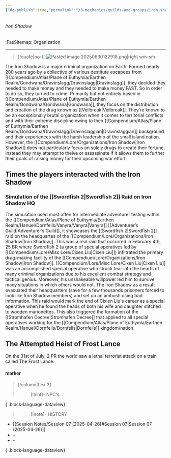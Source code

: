 ```yaml
---
{"dg-publish":true,"permalink":"/3-mechanics/guilds-and-groups/iron-shadow/","tags":["villain","Sinner-Affiliation","domain:Drugs","#dravinslaggian"]}
---
```




###### Iron Shadow
<span class="sub2">:FasSitemap: Organization</span>
___

> [!quote|no-t]
>![Pasted image 20250630122918.png|right wm-sm](/img/user/Assets/Pasted%20image%2020250630122918.png)

The Iron Shadow is a major criminal organization on Earth. Formed nearly 200 years ago by a collective of various destitute escapees from [[Compendium/Atlas/Plane of Euthymia/Earthen Realm/Gondwana/Dravinslagg/Dravinslagg\|Dravinslagg]], they decided they needed to make money and they needed to make money FAST. So in order to do so, they turned to crime. Primarily but not entirely based in [[Compendium/Atlas/Plane of Euthymia/Earthen Realm/Gondwana/Gondwana\|Gondwana]], they focus on the distribution and creation of the drug known as [[Veilbreak\|Veilbreak]]. They're known to be an exceptionally brutal organization when it comes to territorial conflicts and with their extreme discipline owing to their [[Compendium/Atlas/Plane of Euthymia/Earthen Realm/Gondwana/Dravinslagg/Dravinslaggian\|Dravinslaggian]] background and their experiences with the harsh leadership of the small island nation. However, the [[Compendium/Lore/Organizations/Iron Shadow\|Iron Shadow]] does not particularly focus on solely drugs to create their fortune. Instead they may attempt to theive or assassinate if it allows them to further their goals of raising money for their upcoming war effort. 

## Times the players interacted with the Iron Shadow
### Simulation of the [[Swordfish 2\|Swordfish 2]] Raid on Iron Shadow HQ
The simulation used most often for intermediate adventurer testing within the [[Compendium/Atlas/Plane of Euthymia/Earthen Realm/Hanuel/Dornfells/Vanyra/Vanyra\|Vanyra]] [[Adventurer’s Guild\|Adventurer’s Guild]], it showcases the [[Swordfish 2\|Swordfish 2]] raid on the headquartes of the [[Compendium/Lore/Organizations/Iron Shadow\|Iron Shadow]]. This was a real raid that occurred in February 4th, 25 BR where Swordfish 2 (a group of special operatives led by [[Compendium/Lore/Misc Lore/Cixen Liu\|Cixen Liu]]) infiltrated the primary drug-making facility of the [[Compendium/Lore/Organizations/Iron Shadow\|Iron Shadow]]. [[Compendium/Lore/Misc Lore/Cixen Liu\|Cixen Liu]] was an accomplished special operative who struck fear into the hearts of many criminal organizations due to his excellent combat strategy and tactical genius. Moreover, his unshakeable willpower led him to survive many situations in which others would not. The Iron Shadow as a result evacuated their headquarters (save for a few thousands prisoners forced to look like Iron Shadow members) and set up an ambush using bad information.  This raid would mark the end of Cixien Liu's career as a special operative when he found the heads of both his wife and daughter stitched to wooden marionettes. This also triggered the formation of the [[Stromhafen Decree\|Stromhafen Decree]] that applied to all special operatives working for the [[Compendium/Atlas/Plane of Euthymia/Earthen Realm/Hanuel/Dornfells/Dornfells\|Dornfells]] kingdom/nation. 

## The Attempted Heist of Frost Lance 
On the 31st of July, 2 PR the world saw a lethal terrorist attack on a train called The Frost Lance. 



#### marker
> [!column|flex 3]
>>[!hint]- NPC's

{ .block-language-dataview}
>>[!note]- HISTORY
- [[Session Notes/Session 07 (2025-04-26)#Session 07\|Session 07 (2025-04-26)]]
- \-
- \-

{ .block-language-dataview}